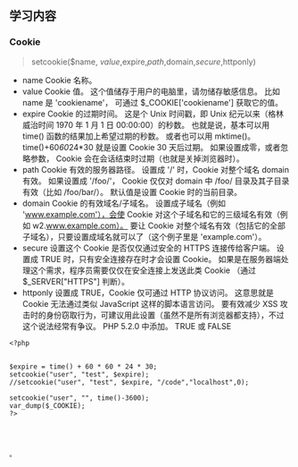 ## 学习内容

### Cookie


> setcookie($name, $value,$expire,$path,$domain,$secure,$httponly)

* name Cookie 名称。
* value Cookie 值。 这个值储存于用户的电脑里，请勿储存敏感信息。 比如 name 是 'cookiename'， 可通过 $_COOKIE['cookiename'] 获取它的值。
* expire Cookie 的过期时间。 这是个 Unix 时间戳，即 Unix 纪元以来（格林威治时间 1970 年 1 月 1 日 00:00:00）的秒数。 也就是说，基本可以用 time() 函数的结果加上希望过期的秒数。 或者也可以用 mktime()。 time()+60*60*24*30 就是设置 Cookie 30 天后过期。 如果设置成零，或者忽略参数， Cookie 会在会话结束时过期（也就是关掉浏览器时）。
* path Cookie 有效的服务器路径。 设置成 '/' 时，Cookie 对整个域名 domain 有效。 如果设置成 '/foo/'， Cookie 仅仅对 domain 中 /foo/ 目录及其子目录有效（比如 /foo/bar/）。 默认值是设置 Cookie 时的当前目录。 
* domain Cookie 的有效域名/子域名。 设置成子域名（例如 'www.example.com'），会使 Cookie 对这个子域名和它的三级域名有效（例如 w2.www.example.com）。 要让 Cookie 对整个域名有效（包括它的全部子域名），只要设置成域名就可以了（这个例子里是 'example.com'）。
* secure 设置这个 Cookie 是否仅仅通过安全的 HTTPS 连接传给客户端。 设置成 TRUE 时，只有安全连接存在时才会设置 Cookie。 如果是在服务器端处理这个需求，程序员需要仅仅在安全连接上发送此类 Cookie （通过 $_SERVER["HTTPS"] 判断）。
* httponly 设置成 TRUE，Cookie 仅可通过 HTTP 协议访问。 这意思就是 Cookie 无法通过类似 JavaScript 这样的脚本语言访问。 要有效减少 XSS 攻击时的身份窃取行为，可建议用此设置（虽然不是所有浏览器都支持），不过这个说法经常有争议。 PHP 5.2.0 中添加。 TRUE 或 FALSE



``` 
<?php


$expire = time() + 60 * 60 * 24 * 30;
setcookie("user", "test", $expire);
//setcookie("user", "test", $expire, "/code","localhost",0);

setcookie("user", "", time()-3600);
var_dump($_COOKIE);
?>




。
